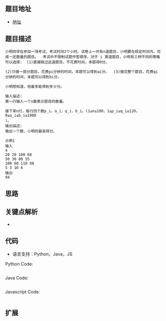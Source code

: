 ## 题目地址

- [地址](https://www.nowcoder.com/practice/a1792d443f914f2b928d2a157cd7900d?tpId=98&tqId=33003&tPage=9&rp=9&ru=/ta/2019test&qru=/ta/2019test/question-ranking)

## 题目描述

```
小明同学在参加一场考试，考试时间2个小时。试卷上一共有n道题目，小明要在规定时间内，完成一定数量的题目。  考试中不限制试题作答顺序，对于 i 第道题目，小明有三种不同的策略可以选择:  (1)直接跳过这道题目，不花费时间，本题得0分。

(2)只做一部分题目，花费pi分钟的时间，本题可以得到ai分。  (3)做完整个题目，花费qi分钟的时间，本题可以得到bi分。 

小明想知道，他最多能得到多少分。

输入描述:
第一行输入一个n数表示题目的数量。

接下来n行，每行四个数p_i，a_i，q_i，b_i。(1≤n≤100，1≤p_i≤q_i≤120，0≤a_i≤b_i≤1000
)。
输出描述:
输出一个数，小明的最高得分。

示例1
输入
4
20 20 100 60
50 30 80 55
100 60 110 88
5 3 10 6
输出
94
```

## 思路

## 关键点解析

-

## 代码

- 语言支持：Python，Java，JS

Python Code:

```python

```

Java Code:

```java

```

Javascript Code:

```js

```

## 扩展
